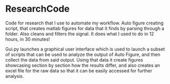 # ResearchCode
Code for research that I use to automate my workflow.
Auto figure creating script, that creates matlab figures for data that it finds by parsing through a folder. Also cleans and filters the signal. It does what I used to do in 12 hours, in 30 minutes!

Gui.py launches a graphical user interface which is used to launch a subset of scripts that can be used to analyze the output of Auto Figure, and then collect the data from said output. Using that data it create figures showcasing section by section how the results differ, and also creates an excel file for the raw data so that it can be easily accessed for further analysis. 
